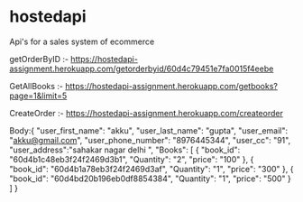 # hostedapi

Api's for a sales system of ecommerce 

getOrderByID :- https://hostedapi-assignment.herokuapp.com/getorderbyid/60d4c79451e7fa0015f4eebe

GetAllBooks :- https://hostedapi-assignment.herokuapp.com/getbooks?page=1&limit=5

CreateOrder :- https://hostedapi-assignment.herokuapp.com/createorder

Body:{
  "user_first_name": "akku",
  "user_last_name": "gupta",
  "user_email": "akku@gmail.com",
  "user_phone_number": "8976445344",
  "user_cc": "91",
  "user_address":"sahakar nagar delhi ",
  "Books": [
    {
      "book_id": "60d4b1c48eb3f24f2469d3b1",
      "Quantity": "2",
      "price": "100"
    },
    {
      "book_id": "60d4b1a78eb3f24f2469d3af",
      "Quantity": "1",
      "price": "300"
    },
    {
      "book_id": "60d4bd20b196eb0df8854384",
      "Quantity": "1",
      "price": "500"
    }
  ]
}
